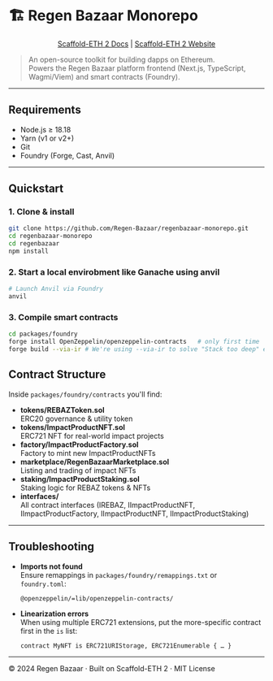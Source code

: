 # 🏗 Regen Bazaar Monorepo

<p align="center">
  <a href="https://docs.scaffoldeth.io">Scaffold-ETH 2 Docs</a> |
  <a href="https://scaffoldeth.io">Scaffold-ETH 2 Website</a>
</p>

> An open-source toolkit for building dapps on Ethereum.  
> Powers the Regen Bazaar platform frontend (Next.js, TypeScript, Wagmi/Viem) and smart contracts (Foundry).

---

## Requirements

- Node.js ≥ 18.18  
- Yarn (v1 or v2+)  
- Git  
- Foundry (Forge, Cast, Anvil)

---

## Quickstart

### 1. Clone & install

```bash
git clone https://github.com/Regen-Bazaar/regenbazaar-monorepo.git
cd regenbazaar-monorepo
cd regenbazaar
npm install
```

### 2. Start a local envirobment like Ganache using anvil

```bash
# Launch Anvil via Foundry
anvil
```

### 3. Compile smart contracts

```bash
cd packages/foundry
forge install OpenZeppelin/openzeppelin-contracts   # only first time
forge build --via-ir # We're using --via-ir to solve "Stack too deep" errors .This flag enables Solidity's Intermediate Representation optimization
```

## Contract Structure

Inside `packages/foundry/contracts` you'll find:

- **tokens/REBAZToken.sol**  
  ERC20 governance & utility token  
- **tokens/ImpactProductNFT.sol**  
  ERC721 NFT for real-world impact projects  
- **factory/ImpactProductFactory.sol**  
  Factory to mint new ImpactProductNFTs  
- **marketplace/RegenBazaarMarketplace.sol**  
  Listing and trading of impact NFTs  
- **staking/ImpactProductStaking.sol**  
  Staking logic for REBAZ tokens & NFTs  
- **interfaces/**  
  All contract interfaces (IREBAZ, IImpactProductNFT, IImpactProductFactory, IImpactProductNFT, IImpactProductStaking)

---


## Troubleshooting

- **Imports not found**  
  Ensure remappings in `packages/foundry/remappings.txt` or `foundry.toml`:  
  ```
  @openzeppelin/=lib/openzeppelin-contracts/
  ```
- **Linearization errors**  
  When using multiple ERC721 extensions, put the more-specific contract first in the `is` list:
  ```solidity
  contract MyNFT is ERC721URIStorage, ERC721Enumerable { … }
  ```





---

© 2024 Regen Bazaar · Built on Scaffold-ETH 2 · MIT License  